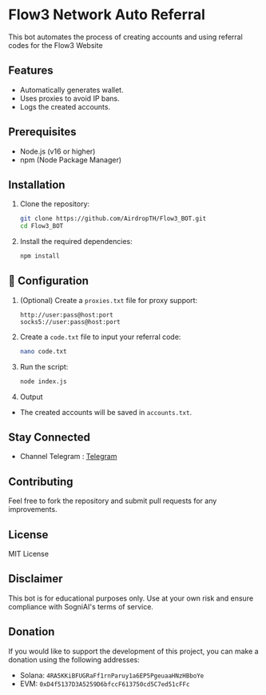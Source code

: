 # Flow3 Network Auto Referral

This bot automates the process of creating accounts and using referral codes for the Flow3 Website

## Features

- Automatically generates wallet.
- Uses proxies to avoid IP bans.
- Logs the created accounts.

## Prerequisites

- Node.js (v16 or higher)
- npm (Node Package Manager)


## Installation

1. Clone the repository:
    ```sh
    git clone https://github.com/AirdropTH/Flow3_BOT.git
    cd Flow3_BOT
    ```

2. Install the required dependencies:
    ```sh
    npm install
    ```

## 📝 Configuration

1. (Optional) Create a `proxies.txt` file for proxy support:
    ```
    http://user:pass@host:port
    socks5://user:pass@host:port
    ```

2. Create a `code.txt` file to input your referral code:
    ```sh
    nano code.txt
    ```
5. Run the script:
    ```sh
    node index.js
    ```
6. Output

- The created accounts will be saved in `accounts.txt`.

## Stay Connected

- Channel Telegram : [Telegram](https://t.me/AirdropToolkitHub)

## Contributing

Feel free to fork the repository and submit pull requests for any improvements.

## License

MIT License

## Disclaimer

This bot is for educational purposes only. Use at your own risk and ensure compliance with SogniAI's terms of service.

## Donation

If you would like to support the development of this project, you can make a donation using the following addresses:

- Solana: `4RA5KKiBFUGRaFf1rnParuy1a6EP5PgeuaaHNzHBboYe`
- EVM: `0xD4f5137D3A5259D6bfccF613750cd5C7ed51cFFc`
